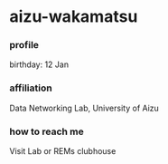 # aizu-wakamatsu
### profile
birthday: 12 Jan
### affiliation
Data Networking Lab, University of Aizu
### how to reach me
Visit Lab or REMs clubhouse
